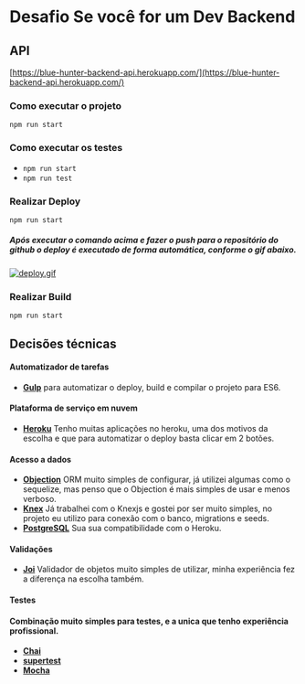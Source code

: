 # Desafio Se você for um Dev Backend

## API
[https://blue-hunter-backend-api.herokuapp.com/](https://blue-hunter-backend-api.herokuapp.com/)

### Como executar o projeto
```npm run start```

### Como executar os testes
* ```npm run start```
* ```npm run test```

### Realizar Deploy
```npm run start```
##### Após executar o comando acima e fazer o push para o repositório do github o deploy é executado de forma automática, conforme o gif abaixo.
[![deploy.gif](https://s33.postimg.org/qtc509tzz/deploy.gif)](https://postimg.org/image/oc0dt0a3f/)

### Realizar Build
```npm run start```

## Decisões técnicas

#### <b>Automatizador de tarefas </b>
* <b>[Gulp](https://github.com/gulpjs/gulp)</b> para automatizar o deploy, build e compilar o projeto para ES6.

#### <b>Plataforma de serviço em nuvem </b>
* <b>[Heroku](https://github.com/heroku)</b> Tenho muitas aplicações no heroku, uma dos motivos da escolha e que para automatizar o deploy basta clicar em 2 botões. 

#### <b>Acesso a dados</b> 
* <b>[Objection](https://github.com/Vincit/objection.js/)</b> ORM muito simples de configurar, já utilizei algumas como o sequelize, mas penso que o Objection é mais simples de usar e menos verboso.
* <b>[Knex](https://github.com/tgriesser/knex)</b> Já trabalhei com o Knexjs e gostei por ser muito simples, no projeto eu utilizo para conexão com o banco, migrations e seeds.
* <b>[PostgreSQL](https://github.com/postgres/postgres)</b> Sua sua compatibilidade com o Heroku.

#### <b>Validações</b> 
* <b>[Joi](https://github.com/hapijs/joi)</b> Validador de objetos muito simples de utilizar, minha experiência fez a diferença na escolha também.

#### <b>Testes</b> 
#### Combinação muito simples para testes, e a unica que tenho experiência profissional.  
* <b>[Chai](https://github.com/chaijs/chai)</b>
* <b>[supertest](https://github.com/visionmedia/supertest)</b>
* <b>[Mocha](https://github.com/mochajs/mocha)</b>
